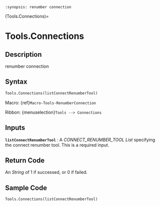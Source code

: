 ```{module} Tools.Connections()
:synopsis: renumber connection
```

(Tools.Connections)=

# Tools.Connections

## Description

renumber connection

## Syntax

```python
Tools.Connections(listConnectRenumberTool)
```

Macro: {ref}`Macro-Tools-RenumberConnection`

Ribbon: {menuselection}`Tools --> Connections`

## Inputs

**`listConnectRenumberTool`**
: A _CONNECT_RENUMBER_TOOL List_ specifying the connect renumber tool. This is a required input.

## Return Code

An _String_ of 1 if successed, or 0 if failed.

## Sample Code

```python
Tools.Connections(listConnectRenumberTool)
```
